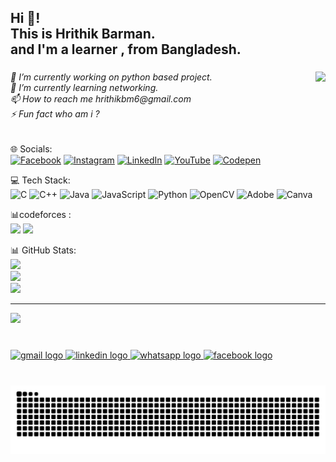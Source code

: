 <h2 align="left">Hi 👋! <br>This is Hrithik Barman.<br>and I'm a learner , from Bangladesh.</h2>

###
<img align="right" height="300" src="https://user-images.githubusercontent.com/74038190/219923809-b86dc415-a0c2-4a38-bc88-ad6cf06395a8.gif"  />


<h6 align="left">🔭 I’m currently working on python based project.<br>🌱 I’m currently learning networking.<br>📫 How to reach me hrithikbm6@gmail.com<br>⚡ Fun fact who am i ?</h6>

###


🌐 Socials:<br>
[![Facebook](https://img.shields.io/badge/Facebook-%231877F2.svg?logo=Facebook&logoColor=white)](https://facebook.com/sharkoo.hb) [![Instagram](https://img.shields.io/badge/Instagram-%23E4405F.svg?logo=Instagram&logoColor=white)](https://instagram.com/hrithik_bm) [![LinkedIn](https://img.shields.io/badge/LinkedIn-%230077B5.svg?logo=linkedin&logoColor=white)](https://linkedin.com/in/hrithik-barman) [![YouTube](https://img.shields.io/badge/YouTube-%23FF0000.svg?logo=YouTube&logoColor=white)](https://youtube.com/@kode-stud) [![Codepen](https://img.shields.io/badge/Codepen-000000?style=for-the-badge&logo=codepen&logoColor=white)](https://codepen.io/SH4RK00) 

💻 Tech Stack:<br>
![C](https://img.shields.io/badge/c-%2300599C.svg?style=flat&logo=c&logoColor=white) ![C++](https://img.shields.io/badge/c++-%2300599C.svg?style=flat&logo=c%2B%2B&logoColor=white) ![Java](https://img.shields.io/badge/java-%23ED8B00.svg?style=flat&logo=openjdk&logoColor=white) ![JavaScript](https://img.shields.io/badge/javascript-%23323330.svg?style=flat&logo=javascript&logoColor=%23F7DF1E) ![Python](https://img.shields.io/badge/python-3670A0?style=flat&logo=python&logoColor=ffdd54) ![OpenCV](https://img.shields.io/badge/opencv-%23white.svg?style=flat&logo=opencv&logoColor=white) ![Adobe](https://img.shields.io/badge/adobe-%23FF0000.svg?style=flat&logo=adobe&logoColor=white) ![Canva](https://img.shields.io/badge/Canva-%2300C4CC.svg?style=flat&logo=Canva&logoColor=white)

📊codeforces : <br>
![](https://raw.githubusercontent.com/your-github-username/cf-stats/main/output/light_card.svg#gh-dark-mode-only)
![](https://raw.githubusercontent.com/your-github-username/cf-stats/main/output/light_card.svg)

📊 GitHub Stats: <br>
![](https://github-readme-stats.vercel.app/api?username=SH4RK00&theme=dark&hide_border=false&include_all_commits=false&count_private=false)<br/>
![](https://github-readme-streak-stats.herokuapp.com/?user=SH4RK00&theme=dark&hide_border=false)<br/>
![](https://github-readme-stats.vercel.app/api/top-langs/?username=SH4RK00&theme=dark&hide_border=false&include_all_commits=false&count_private=false&layout=compact)

---
[![](https://visitcount.itsvg.in/api?id=SH4RK00&icon=0&color=0)](https://visitcount.itsvg.in)

###

<br clear="both">

<div align="left">
  <a href="hrithikbm6@gmail.com" target="_blank">
    <img src="https://img.shields.io/static/v1?message=Gmail&logo=gmail&label=&color=D14836&logoColor=white&labelColor=&style=for-the-badge" height="35" alt="gmail logo"  />
  </a>
  <a href="https://www.linkedin.com/in/hrithik-barman-a58248339/" target="_blank">
    <img src="https://img.shields.io/static/v1?message=LinkedIn&logo=linkedin&label=&color=0077B5&logoColor=white&labelColor=&style=for-the-badge" height="35" alt="linkedin logo"  />
  </a>
  <a href="https://wa.me/+8801786124840" target="_blank">
    <img src="https://img.shields.io/static/v1?message=Whatsapp&logo=whatsapp&label=&color=25D366&logoColor=white&labelColor=&style=for-the-badge" height="35" alt="whatsapp logo"  />
  </a>
  <a href="https://facebook.com/sharkoo.hb" target="_blank">
    <img src="https://img.shields.io/static/v1?message=Facebook&logo=facebook&label=&color=1877F2&logoColor=white&labelColor=&style=for-the-badge" height="35" alt="facebook logo"  />
  </a>
</div>

###

<br clear="both">

<img src="https://raw.githubusercontent.com/SH4RK00/SH4RK00/output/snake.svg" alt="Snake animation" />

###
